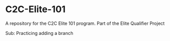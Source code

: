 # C2C-Elite-101
A repository for the C2C Elite 101 program.
Part of the Elite Qualifier Project

Sub:
Practicing adding a branch